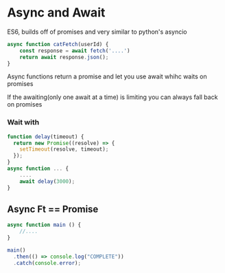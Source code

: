 # Async and Await

ES6, builds off of promises and very similar to python's asyncio

```javascript
async function catFetch(userId) {
    const response = await fetch('....')
    return await response.json();
}
```

Async functions return a promise and let you use await whihc waits on promises

If the awaiting(only one await at a time) is limiting you can always fall back on promises


### Wait with 

```js
function delay(timeout) {
  return new Promise((resolve) => {
    setTimeout(resolve, timeout);
  });
}
async function ... {
    ....
	await delay(3000);
}
```

## Async Ft == Promise

```javascript
async function main () {
    //....
}

main()
  .then(() => console.log("COMPLETE"))
  .catch(console.error);
```

